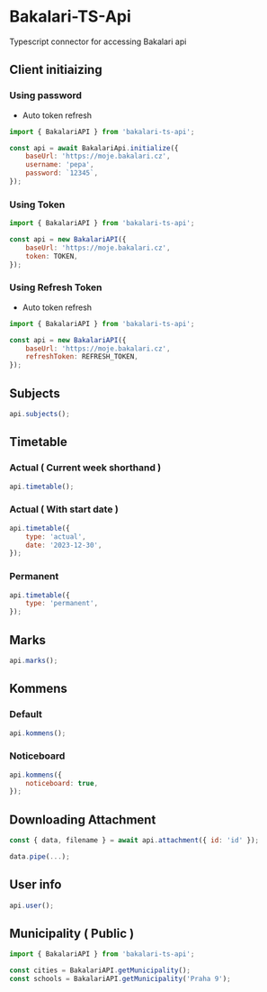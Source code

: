# Bakalari-TS-Api

Typescript connector for accessing Bakalari api

## Client initiaizing

### Using password

-   Auto token refresh

```js
import { BakalariAPI } from 'bakalari-ts-api';

const api = await BakalariApi.initialize({
    baseUrl: 'https://moje.bakalari.cz',
    username: 'pepa',
    password: `12345`,
});
```

### Using Token

```js
import { BakalariAPI } from 'bakalari-ts-api';

const api = new BakalariAPI({
    baseUrl: 'https://moje.bakalari.cz',
    token: TOKEN,
});
```

### Using Refresh Token

-   Auto token refresh

```js
import { BakalariAPI } from 'bakalari-ts-api';

const api = new BakalariAPI({
    baseUrl: 'https://moje.bakalari.cz',
    refreshToken: REFRESH_TOKEN,
});
```

## Subjects

```js
api.subjects();
```

## Timetable

### Actual ( Current week shorthand )

```js
api.timetable();
```

### Actual ( With start date )

```js
api.timetable({
    type: 'actual',
    date: '2023-12-30',
});
```

### Permanent

```js
api.timetable({
    type: 'permanent',
});
```

## Marks

```js
api.marks();
```

## Kommens

### Default

```js
api.kommens();
```

### Noticeboard

```js
api.kommens({
    noticeboard: true,
});
```

## Downloading Attachment

```js
const { data, filename } = await api.attachment({ id: 'id' });

data.pipe(...);
```

## User info

```js
api.user();
```

## Municipality ( Public )

```js
import { BakalariAPI } from 'bakalari-ts-api';

const cities = BakalariAPI.getMunicipality();
const schools = BakalariAPI.getMunicipality('Praha 9');
```
